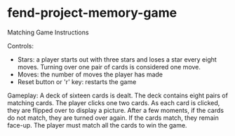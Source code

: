 # fend-project-memory-game

Matching Game Instructions

Controls:
- Stars: a player starts out with three stars and loses a star every eight moves. Turning over one pair of cards is considered one move.
- Moves: the number of moves the player has made
- Reset button or 'r' key: restarts the game

Gameplay:
A deck of sixteen cards is dealt. The deck contains eight pairs of matching cards. The player clicks one two cards. As each card is clicked, they are flipped over to display a picture. After a few moments, if the cards do not match, they are turned over again. If the cards match, they remain face-up. The player must match all the cards to win the game.
